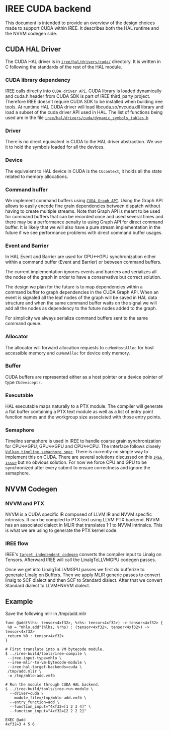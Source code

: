 # IREE CUDA backend

This document is intended to provide an overview of the design choices made to support CUDA within IREE. It describes both the HAL runtime and the NVVM codegen side.

## CUDA HAL Driver

The CUDA HAL driver is in [`iree/hal/drivers/cuda/`][iree-cuda] directory. It is
written in C following the standards of the rest of the HAL module.

### CUDA library dependency

IREE calls directly into [`CUDA driver API`][cuda-driver]. CUDA library is loaded dynamically and cuda.h header from CUDA SDK is part of IREE third_party project. Therefore IREE doesn't require CUDA SDK to be installed when building iree tools.
At runtime HAL CUDA driver will load libcuda.so/nvcuda.dll library and load a subset of the cuda driver API used in HAL. The list of functions being used are in the file [`iree/hal/drivers/cuda/dynamic_symbols_tables.h`][cuda-symbols]

### Driver

There is no direct equivalent in CUDA to the HAL driver abstraction. We use it to hold the symbols loaded for all the devices.

### Device

The equivalent to HAL device in CUDA is the `CUcontext`, it holds all the state related to memory allocations.

### Command buffer

We implement command buffers using [`CUDA Graph API`][cuda-graph]. Using the Graph API allows to easily encode fine grain dependencies between dispatch without having to create multiple streams.
Note that Graph API is meant to be used for command buffers that can be recorded once and used several times and there may be a performance penalty to using Graph API for direct command buffer. It is likely that we will also have a pure stream implementation in the future if we see performance problems with direct command buffer usages.

### Event and Barrier

In HAL Event and Barrier are used for GPU<->GPU synchronization either within a command buffer (Event and Barrier) or between command buffers.

The current implementation ignores events and barriers and serializes all the nodes of the graph in order to have a conservative but correct solution.

The design we plan for the future is to map dependencies within a command buffer to graph dependencies in the CUDA Graph API. When an event is signaled all the leaf nodes of the graph will be saved in HAL data structure and when the same command buffer waits on the signal we will add all the nodes as dependency to the future nodes added to the graph.

For simplicity we always serialize command buffers sent to the same command queue.

### Allocator

The allocator will forward allocation requests to `cuMemHostAlloc` for host accessible memory and `cuMemAlloc` for device only memory.

### Buffer

CUDA buffers are represented either as a host pointer or a device pointer of type `CUdeviceptr`.

### Executable

HAL executable maps naturally to a PTX module. The compiler will generate a flat buffer containing a PTX text module as well as a list of entry point function names and the workgroup size associated with those entry points.

### Semaphore

Timeline semaphore is used in IREE to handle coarse grain synchronization for CPU<->GPU, GPU<->GPU and CPU<->CPU. The interface follows closely [`Vulkan timeline semaphore spec`][vulkan-semaphore].
There is currently no simple way to implement this on CUDA. There are several solutions discussed on this [`IREE issue`][semaphore-issue] but no obvious solution. For now we force CPU and GPU to be synchronized after every submit to ensure correctness and ignore the semaphore.

## NVVM Codegen

### NVVM and PTX

NVVM is a CUDA specific IR composed of LLVM IR and NVVM specific intrinsics. It can be compiled to PTX text using LLVM PTX backend. NVVM has an associated dialect in MLIR that translates 1:1 to NVVM intrinsics. This is what we are using to generate the PTX kernel code.

### IREE flow

IREE's [`target independent codegen`][codegen-passes] converts the compiler input to Linalg on Tensors. Afterward IREE will call the LinalgToLLVMGPU codegen passes.

Once we get into LinalgToLLVMGPU passes we first do bufferize to generate Linalg on Buffers. Then we apply MLIR generic passes to  convert linalg to SCF dialect and then SCF to Standard dialect. After that we convert Standard dialect to LLVM+NVVM dialect.

## Example

Save the following mlir in /tmp/add.mlir
```mlir
func @add(%lhs: tensor<4xf32>, %rhs: tensor<4xf32>) -> tensor<4xf32> {
 %0 = "mhlo.add"(%lhs, %rhs) : (tensor<4xf32>, tensor<4xf32>) -> tensor<4xf32>
 return %0 : tensor<4xf32>
}
```

```shell
# First translate into a VM bytecode module.
$ ../iree-build/tools/iree-compile \
 --iree-input-type=mhlo \
 --iree-mlir-to-vm-bytecode-module \
 --iree-hal-target-backends=cuda \
 /tmp/add.mlir \
 -o /tmp/mhlo-add.vmfb

# Run the module through CUDA HAL backend.
$ ../iree-build/tools/iree-run-module \
  --driver=cuda \
  --module_file=/tmp/mhlo-add.vmfb \
  --entry_function=add \
  --function_input="4xf32=[1 2 3 4]" \
  --function_input="4xf32=[2 2 2 2]"

EXEC @add
4xf32=3 4 5 6
```

[iree-cuda]: https://github.com/google/iree/tree/main/iree/hal/drivers/cuda/
[cuda-symbols]: https://github.com/google/iree/blob/main/iree/hal/drivers/cuda/dynamic_symbols_tables.h
[cuda-driver]: https://docs.nvidia.com/cuda/cuda-driver-api/index.html
[cuda-graph]: https://developer.nvidia.com/blog/cuda-graphs/
[vulkan-semaphore]: https://www.khronos.org/blog/vulkan-timeline-semaphores
[semaphore-issue]: https://github.com/google/iree/issues/4727
[codegen-passes]: https://github.com/google/iree/blob/main/docs/design_docs/codegen_passes.md
